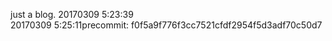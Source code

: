 just a blog.
20170309 5:23:39<br/>
20170309 5:25:11precommit:  f0f5a9f776f3cc7521cfdf2954f5d3adf70c50d7<br/>
